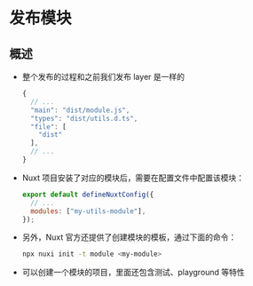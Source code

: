 # 发布模块

## 概述

+ 整个发布的过程和之前我们发布 layer 是一样的

  ```js
  {
    // ...
    "main": "dist/module.js",
    "types": "dist/utils.d.ts",
    "file": [
      "dist"
    ],
    // ...
  }
  ```

+ Nuxt 项目安装了对应的模块后，需要在配置文件中配置该模块：

  ```js
  export default defineNuxtConfig({
    // ...
    modules: ["my-utils-module"],
  });
  ```

+ 另外，Nuxt 官方还提供了创建模块的模板，通过下面的命令：

  ```bash
  npx nuxi init -t module <my-module>
  ```

+ 可以创建一个模块的项目，里面还包含测试、playground 等特性
